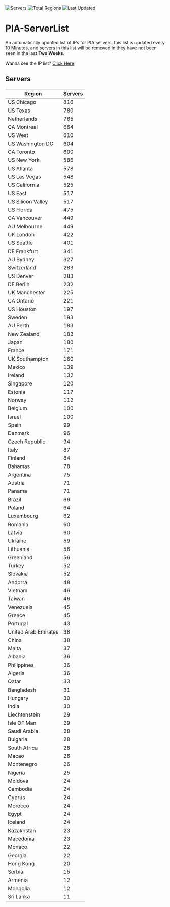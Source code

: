 ![Servers](https://img.shields.io/badge/Servers-16,787-darkgreen)
![Total Regions](https://img.shields.io/badge/Total_Regions-97-darkgreen)
![Last Updated](https://img.shields.io/badge/Last_Updated-August_20_2024_17:51_EDT-darkgreen)

# PIA-ServerList
An automatically updated list of IPs for PIA servers, this list is updated every 10 Minutes, and servers in this list will be removed in they have not been seen in the last **Two Weeks**.

Wanna see the IP list? [Click Here](./servers.json)

## Servers
| Region               | Servers |
|----------------------|---------|
| US Chicago | 816 |
| US Texas | 780 |
| Netherlands | 765 |
| CA Montreal | 664 |
| US West | 610 |
| US Washington DC | 604 |
| CA Toronto | 600 |
| US New York | 586 |
| US Atlanta | 578 |
| US Las Vegas | 548 |
| US California | 525 |
| US East | 517 |
| US Silicon Valley | 517 |
| US Florida | 475 |
| CA Vancouver | 449 |
| AU Melbourne | 449 |
| UK London | 422 |
| US Seattle | 401 |
| DE Frankfurt | 341 |
| AU Sydney | 327 |
| Switzerland | 283 |
| US Denver | 283 |
| DE Berlin | 232 |
| UK Manchester | 225 |
| CA Ontario | 221 |
| US Houston | 197 |
| Sweden | 193 |
| AU Perth | 183 |
| New Zealand | 182 |
| Japan | 180 |
| France | 171 |
| UK Southampton | 160 |
| Mexico | 139 |
| Ireland | 132 |
| Singapore | 120 |
| Estonia | 117 |
| Norway | 112 |
| Belgium | 100 |
| Israel | 100 |
| Spain | 99 |
| Denmark | 96 |
| Czech Republic | 94 |
| Italy | 87 |
| Finland | 84 |
| Bahamas | 78 |
| Argentina | 75 |
| Austria | 71 |
| Panama | 71 |
| Brazil | 66 |
| Poland | 64 |
| Luxembourg | 62 |
| Romania | 60 |
| Latvia | 60 |
| Ukraine | 59 |
| Lithuania | 56 |
| Greenland | 56 |
| Turkey | 52 |
| Slovakia | 52 |
| Andorra | 48 |
| Vietnam | 46 |
| Taiwan | 46 |
| Venezuela | 45 |
| Greece | 45 |
| Portugal | 43 |
| United Arab Emirates | 38 |
| China | 38 |
| Malta | 37 |
| Albania | 36 |
| Philippines | 36 |
| Algeria | 36 |
| Qatar | 33 |
| Bangladesh | 31 |
| Hungary | 30 |
| India | 30 |
| Liechtenstein | 29 |
| Isle OF Man | 29 |
| Saudi Arabia | 28 |
| Bulgaria | 28 |
| South Africa | 28 |
| Macao | 26 |
| Montenegro | 26 |
| Nigeria | 25 |
| Moldova | 24 |
| Cambodia | 24 |
| Cyprus | 24 |
| Morocco | 24 |
| Egypt | 24 |
| Iceland | 24 |
| Kazakhstan | 23 |
| Macedonia | 23 |
| Monaco | 22 |
| Georgia | 22 |
| Hong Kong | 20 |
| Serbia | 15 |
| Armenia | 12 |
| Mongolia | 12 |
| Sri Lanka | 11 |